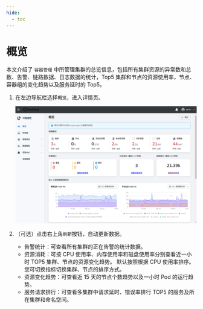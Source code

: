```yaml
---
hide:
  - toc
---
```


# 概览

本文介绍了 `容器管理` 中所管理集群的总览信息，包括所有集群资源的异常数和总数、告警、链路数据、日志数据的统计，Top5 集群和节点的资源使用率，节点、容器组的变化趋势以及服务延时的 Top5。

1. 在左边导航栏选择`概览`，进入详情页。

    ![概览](../images/overview01.png)

2. （可选）点击右上角`刷新`按钮，自动更新数据。

    - 告警统计：可查看所有集群的正在告警的统计数据。
    - 资源消耗：可按 CPU 使用率、内存使用率和磁盘使用率分别查看近一小时 TOP5 集群、节点的资源变化趋势。
      默认按照根据 CPU 使用率排序。您可切换指标切换集群、节点的排序方式。
    - 资源变化趋势：可查看近 15 天的节点个数趋势以及一小时 Pod 的运行趋势。
    - 服务请求排行：可查看多集群中请求延时、错误率排行 TOP5 的服务及所在集群和命名空间。
